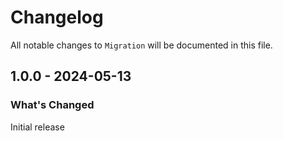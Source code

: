 # Changelog

All notable changes to `Migration` will be documented in this file.

## 1.0.0 - 2024-05-13

### What's Changed
Initial release
